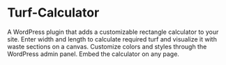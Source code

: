 # Turf-Calculator
A WordPress plugin that adds a customizable rectangle calculator to your site. Enter width and length to calculate required turf and visualize it with waste sections on a canvas. Customize colors and styles through the WordPress admin panel. Embed the calculator on any page. 
